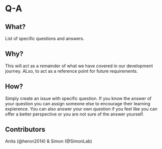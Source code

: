 # Q-A

## What?
List of specific questions and answers.

## Why?
This will act as a remainder of what we have covered in our development journey. ALso, to act as a reference point for future requirements.  

## How?
Simply create an issue with specific question. If you know the answer of your question you can assign someone else to encourage their learning expierence. You can also answer your own question if you feel like you can offer a better perspective or you are not sure of the answer yourself. 

## Contributors
Anita (@heron2014) & Simon (@SimonLab)




